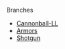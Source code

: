 Branches
- [Cannonball-LL](https://github.com/Taro-Hayashi/zmk-config-th/tree/Cannonball-LL)
- [Armors](https://github.com/Taro-Hayashi/zmk-config-th/tree/Armors)
- [Shotgun](https://github.com/Taro-Hayashi/zmk-config-th/tree/Shotgun)
